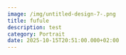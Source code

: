 ```yaml
---
image: /img/untitled-design-7-.png
title: fufule
description: test
category: Portrait
date: 2025-10-15T20:51:00.000+02:00
---
```

